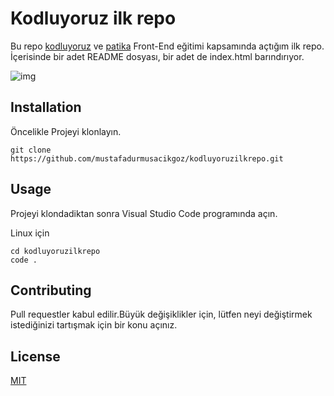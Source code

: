 # Kodluyoruz ilk repo
Bu repo [kodluyoruz](https://www.kodluyoruz.org/) ve [patika](www.patika.dev) Front-End eğitimi kapsamında açtığım ilk repo. İçerisinde bir adet README dosyası, bir adet de index.html barındırıyor.

![img](https://github.com/mustafadurmusacikgoz/kodluyoruzilkrepo/blob/main/img/screen%20shot.png)

## Installation

Öncelikle Projeyi klonlayın.
```
git clone https://github.com/mustafadurmusacikgoz/kodluyoruzilkrepo.git
```

## Usage

Projeyi klondadiktan sonra Visual Studio Code programında açın.

Linux için

```
cd kodluyoruzilkrepo
code .
```
## Contributing 

Pull requestler kabul edilir.Büyük değişiklikler için, lütfen neyi değiştirmek istediğinizi tartışmak için bir konu açınız.


## License

[MIT](https://github.com/mustafadurmusacikgoz/kodluyoruzilkrepo/blob/main/LICENSE)
